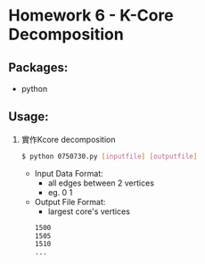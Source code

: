# Homework 6 - K-Core Decomposition

## Packages:
- python

## Usage:
1. 實作Kcore decomposition
    ```bash
    $ python 0750730.py [inputfile] [outputfile]
    ```
    - Input Data Format:
        - all edges between 2 vertices
        - eg. 0 1
    - Output File Format:
        - largest core's vertices 
        ```bash
        1500
        1505
        1510
        ...
        ```